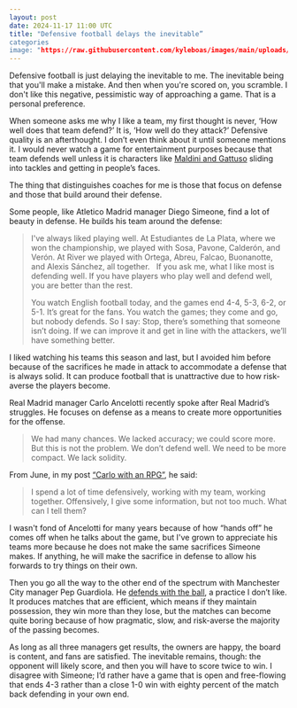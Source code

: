 ```yaml
---
layout: post
date: 2024-11-17 11:00 UTC
title: "Defensive football delays the inevitable”
categories
image: "https://raw.githubusercontent.com/kyleboas/images/main/uploads/2024/11/17/Image-17Nov2024_11:48:41.png"
---
```


Defensive football is just delaying the inevitable to me. The inevitable being that you'll make a mistake. And then when you're scored on, you scramble. I don't like this negative, pessimistic way of approaching a game. That is a personal preference. 

<!---more--->

When someone asks me why I like a team, my first thought is never, ‘How well does that team defend?’ It is, ‘How well do they attack?’ Defensive quality is an afterthought. I don’t even think about it until someone mentions it. I would never watch a game for entertainment purposes because that team defends well unless it is characters like [Maldini and Gattuso](https://youtu.be/R_IzZpY01rg?si=iwqakYfDPgBJmaRG) sliding into tackles and getting in people’s faces.

The thing that distinguishes coaches for me is those that focus on defense and those that build around their defense.

Some people, like Atletico Madrid manager Diego Simeone, find a lot of beauty in defense. He builds his team around the defense:

> I've always liked playing well. At Estudiantes de La Plata, where we won the championship, we played with Sosa, Pavone, Calderón, and Verón. At River we played with Ortega, Abreu, Falcao, Buonanotte, and Alexis Sánchez, all together.
> 
> If you ask me, what I like most is defending well. If you have players who play well and defend well, you are better than the rest.
>
> You watch English football today, and the games end 4-4, 5-3, 6-2, or 5-1. It’s great for the fans. You watch the games; they come and go, but nobody defends. So I say: Stop, there’s something that someone isn’t doing. If we can improve it and get in line with the attackers, we’ll have something better.

I liked watching his teams this season and last, but I avoided him before because of the sacrifices he made in attack to accommodate a defense that is always solid. It can produce football that is unattractive due to how risk-averse the players become.

Real Madrid manager Carlo Ancelotti recently spoke after Real Madrid’s struggles. He focuses on defense as a means to create more opportunities for the offense.

> We had many chances. We lacked accuracy; we could score more. But this is not the problem. We don’t defend well. We need to be more compact. We lack solidity.

From June, in my post [“Carlo with an RPG”](https://tacticsjournal.com/2024/06/02/carlo-with-an-rpg/), he said:

> I spend a lot of time defensively, working with my team, working together. Offensively, I give some information, but not too much. What can I tell them?

I wasn't fond of Ancelotti for many years because of how “hands off” he comes off when he talks about the game, but I've grown to appreciate his teams more because he does not make the same sacrifices Simeone makes. If anything, he will make the sacrifice in defense to allow his forwards to try things on their own. 

Then you go all the way to the other end of the spectrum with Manchester City manager Pep Guardiola. He [defends with the ball](https://tacticsjournal.com/2024/10/09/manchester-city-defend-with-the-ball/), a practice I don’t like. It produces matches that are efficient, which means if they maintain possession, they win more than they lose, but the matches can become quite boring because of how pragmatic, slow, and risk-averse the majority of the passing becomes.

As long as all three managers get results, the owners are happy, the board is content, and fans are satisfied. The inevitable remains, though: the opponent will likely score, and then you will have to score twice to win. I disagree with Simeone; I’d rather have a game that is open and free-flowing that ends 4-3 rather than a close 1-0 win with eighty percent of the match back defending in your own end.